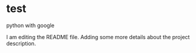 # test
python with google

I am editing the README file. Adding some more details about the project description.
